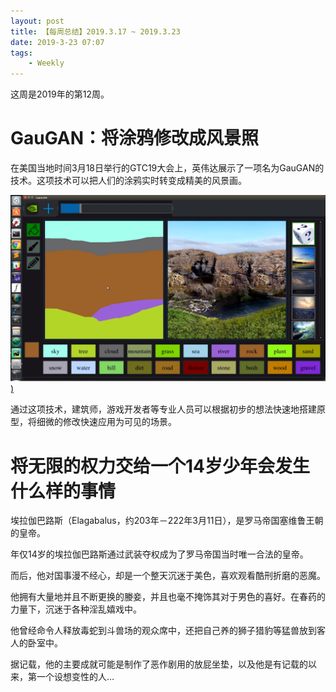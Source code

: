 ```yaml
---
layout: post
title: 【每周总结】2019.3.17 ~ 2019.3.23
date: 2019-3-23 07:07
tags:
    - Weekly
---
```


这周是2019年的第12周。

# GauGAN：将涂鸦修改成风景照

在美国当地时间3月18日举行的GTC19大会上，英伟达展示了一项名为GauGAN的技术。这项技术可以把人们的涂鸦实时转变成精美的风景画。

[![GauGAN](https://raw.githubusercontent.com/plusplus7/solutions/master/weekly/2019/miscs/week12/GauGAN.png))](https://www.bilibili.com/video/av46730573)

通过这项技术，建筑师，游戏开发者等专业人员可以根据初步的想法快速地搭建原型，将细微的修改快速应用为可见的场景。

# 将无限的权力交给一个14岁少年会发生什么样的事情


埃拉伽巴路斯（Elagabalus，约203年－222年3月11日），是罗马帝国塞维鲁王朝的皇帝。

年仅14岁的埃拉伽巴路斯通过武装夺权成为了罗马帝国当时唯一合法的皇帝。

而后，他对国事漫不经心，却是一个整天沉迷于美色，喜欢观看酷刑折磨的恶魔。

<!-- more -->

他拥有大量地并且不断更换的媵妾，并且也毫不掩饰其对于男色的喜好。在春药的力量下，沉迷于各种淫乱嬉戏中。

他曾经命令人释放毒蛇到斗兽场的观众席中，还把自己养的狮子猎豹等猛兽放到客人的卧室中。

据记载，他的主要成就可能是制作了恶作剧用的放屁坐垫，以及他是有记载的以来，第一个设想变性的人…
